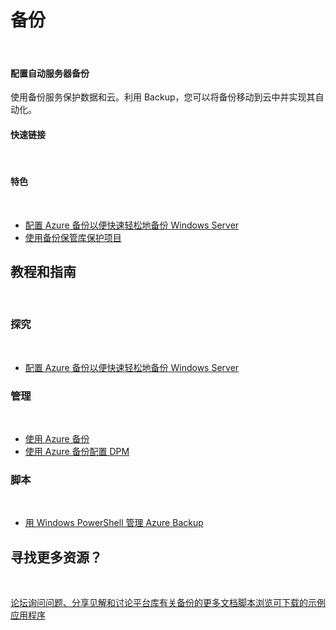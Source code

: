 <div class="wa-content wa-content-10up">
<h1>备份</h1>
<p> </p>
<div class="wa-spacer wa-spacer-6down">
<h4>配置自动服务器备份</h4>
<p>使用备份服务保护数据和云。利用 Backup，您可以将备份移动到云中并实现其自动化。</p>
<h4>快速链接</h4>
<p> </p>
<ul  style="display:none" class="wa-linkList">
<li><a href="http://azure.microsoft.com/zh-cn/services/backup/" title="" class="wa-arrowLink-light">服务概述</a></li>
<li><a href="/zh-cn/solutions/storage-backup-recovery/" title="" class="wa-arrowLink-light">可交付的解决方案</a></li>

<li style="display:none"><a href="http://azure.microsoft.com/zh-cn/pricing/details/backup/" title="" class="wa-arrowLink-light">备份定价详细信息：</a></li></ul>
</div>
<div class="wa-spacer wa-spacer-asideLight wa-spacer-4down">
<h4>特色</h4>
<p> </p>
<ul class="wa-iconList">
<li><a href="/zh-cn/documentation/articles/backup-configure-vault/" title="">配置 Azure 备份以便快速轻松地备份 Windows Server</a></li>
<li><a href="http://msdn.microsoft.com/zh-cn/library/azure/dn168843.aspx" title="">使用备份保管库保护项目</a></li>

<li style="display:none"><a href="http://azure.microsoft.com/zh-cn/services/preview/" title="">启用备份服务</a></li>
</ul>
</div>
</div>
<div class="wa-content wa-content-divided">
<h2>教程和指南</h2>
<p> </p>
</div>
<div class="wa-content wa-content-divided wa-content-10up">
<div class="wa-spacer wa-spacer-2down">
<h3>探究</h3>
<p> </p>
</div>
<div class="wa-spacer wa-spacer-8down">
<ul class="wa-linkList">
<li><a href="/zh-cn/documentation/articles/backup-configure-vault/" title="">配置 Azure 备份以便快速轻松地备份 Windows Server</a></li>
</ul>
</div>
</div>
<div class="wa-content wa-content-divided wa-content-10up">
<div class="wa-spacer wa-spacer-2down">
<h3>管理</h3>
<p> </p>
</div>
<div class="wa-spacer wa-spacer-8down">
<ul class="wa-linkList">
<li><a href="http://msdn.microsoft.com/zh-cn/library/azure/hh831419.aspx" title="">使用 Azure 备份</a></li>
<li><a href="http://msdn.microsoft.com/zh-cn/library/azure/dn337332.aspx" title="">使用 Azure 备份配置 DPM</a></li>
</ul>
</div>
</div>
<div class="wa-content wa-content-divided wa-content-10up">
<div class="wa-spacer wa-spacer-2down">
<h3>脚本</h3>
<p> </p>
</div>
<div class="wa-spacer wa-spacer-8down">
<ul class="wa-linkList">
<li><a href="http://technet.microsoft.com/zh-cn/library/hh831765.aspx" title="">用 Windows PowerShell 管理 Azure Backup</a></li>
</ul>
</div>
</div>
<div class="wa-content">
<h2>寻找更多资源？</h2>
<p> </p>
<div class="wa-resourceBlockRow"><a href="http://social.msdn.microsoft.com/Forums/windowsazure/en-US/home?forum=windowsazureonlinebackup" title="" class="wa-resourceBlock"><span class="wa-resourceBlock-header">论坛</span>询问问题、分享见解和讨论平台</a><a href="http://msdn.microsoft.com/zh-cn/library/azure/dn440572.aspx" title="" class="wa-resourceBlock"><span class="wa-resourceBlock-header">库</span>有关备份的更多文档</a><a href="http://msdn.microsoft.com/zh-cn/library/azure/hh831765.aspx" title="" class="wa-resourceBlock"><span class="wa-resourceBlock-header">脚本</span>浏览可下载的示例应用程序</a><a style="display:none" href="http://azure.microsoft.com/zh-cn/services/preview/" title="" class="wa-resourceBlock"><span class="wa-resourceBlock-header">启用预览功能</span>在您的帐户上启用这些服务</a></div>
</div>